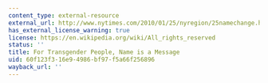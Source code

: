 ```yaml
---
content_type: external-resource
external_url: http://www.nytimes.com/2010/01/25/nyregion/25namechange.html
has_external_license_warning: true
license: https://en.wikipedia.org/wiki/All_rights_reserved
status: ''
title: For Transgender People, Name is a Message
uid: 60f123f3-16e9-4986-bf97-f5a66f256896
wayback_url: ''
---
```


